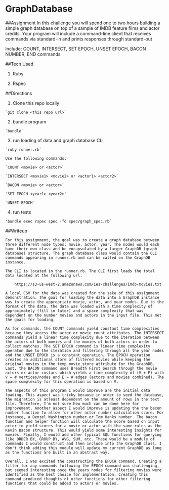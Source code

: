 # GraphDatabase

##Assignment
  In this challenge you will spend one to two hours building a simple graph database on top of a sample of
  IMDB feature films and actor credits. Your program will include a command-line client that receives
  commands via standard-in and prints responses through standard-out
  
  Include: COUNT, INTERSECT, SET EPOCH, UNSET EPOCH, BACON NUMBER, END commands

##Tech Used

  1. Ruby 

  2. Rspec 
  
##Directions
  1. Clone this repo locally 
    
    `git clone <this repo url>`
  
  2. bundle program
  
    `bundle`
  
  3. run loading of data and graph database CLI 
  
    `ruby runner.rb`
    
    Use the following commands: 
    
    `COUNT <movie> or <actor>`
    
    `INTERSECT <movie1> <movie2> or <actor1> <actor2>`
    
    `BACON <movie> or <actor>`
    
    `SET EPOCH <year1> <year2>`
    
    `UNSET EPOCH`
  
  4. run tests 
  
    'bundle exec rspec spec -fd spec/graph_spec.rb`
  
  ##Writeup 
  
    For this assignment, the goal was to create a graph database between three different node types: movie, actor, year. The nodes would each have their own class and be encapsulated by a larger GraphDB (graph database) structure. The graph database class would contain the CLI commands appearing in runner.rb and can be called on the GraphDB instance. 

    The CLI is located in the runner.rb. The CLI first loads the total data located at the following url: 

        https://s3-us-west-2.amazonaws.com/ies-challenges/imdb-movies.txt

    A local CSV for the data was created for the sake of this assignment demonstration. The goal for loading the data into a GraphDB instance was to create the appropriate movie, actor, and year nodes. Due to the format of the data, the data was loaded with a time complexity of approximately (fill in later) and a space complexity that was dependent on the number movies and actors in the input file. This met the goals for loading. 

    As for commands, the COUNT commands yield constant time complexities because they access the actor or movie count attributes. The INTERSECT commands yield a linear time complexity due to the iteration between the actors of both movies and the movies of both actors in order to collect matches. The SET EPOCH command is linear time complexity operaton due to the iteration and filtering through all the year nodes and the UNSET EPOCH is a constant operation. The EPOCH operation creates an additional store of filtered movies while keeping the original movies in the temp_movie_store attribute for the GraphDB. Last, the BACON command uses Breadth First Search through the movie actors or actor costars which yields a time complexity of (V + E) with V = # vertices/nodes and E = # edges (actors and movies combined). The space complexity for this operation is based on V.

    The aspects of this program I would improve are the initial data loading. This aspect was tricky because in order to seed the database, the migration is atleast dependent on the amount of rows in the text file. Therefore, I'm not sure how much can be done here for improvement. Another aspect I would improve is updating the the bacon number function to allow for other actor number calculation score. For instance, a Denzel Washington number or Tom Hanks number. The bacon function and helper function will calculate the score based on input actor to yield scores for a movie or actor with the same rules as the Kevin Bacon structure. This would yield some interesting insights for movies. Finally, I would add other typical SQL functions for querying like ORDER BY, GROUP BY, AVG, SUM, etc. These would be a module of commands I would construct and then include into the GraphDB class. I don't think adding this module will update my current GraphDB as long as the functions are built in an abstract way. 

    Overall, I was excited the constructing the EPOCH command. Creating a filter for any commands following the EPOCH command was challenging, but seemed interesting once the years nodes for filtering movies were identified as the best choice for implementation. Creating this command produced thoughts of other functions for other filtering functions that could be added to actors or movies. 








    
  
  
